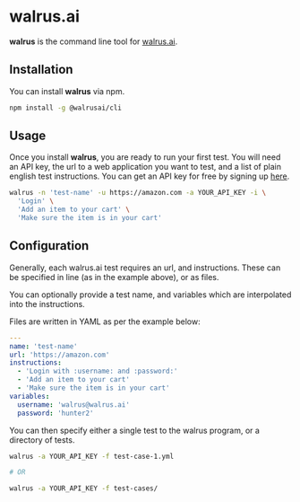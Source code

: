 # walrus.ai

**walrus** is the command line tool for [walrus.ai](https://walrus.ai).

## Installation

You can install **walrus** via npm.

```bash
npm install -g @walrusai/cli
```

## Usage

Once you install **walrus**, you are ready to run your first test. You will need an API key, the url to a web application you want to test, and a list of plain english test instructions. You can get an API key for free by signing up [here](https://app.walrus.ai/login).

```bash
walrus -n 'test-name' -u https://amazon.com -a YOUR_API_KEY -i \
  'Login' \
  'Add an item to your cart' \
  'Make sure the item is in your cart'
```

## Configuration

Generally, each walrus.ai test requires an url, and instructions. These can be specified in line (as in the example above), or as files.

You can optionally provide a test name, and variables which are interpolated into the instructions.

Files are written in YAML as per the example below:

```yaml
---
name: 'test-name'
url: 'https://amazon.com'
instructions:
  - 'Login with :username: and :password:'
  - 'Add an item to your cart'
  - 'Make sure the item is in your cart'
variables:
  username: 'walrus@walrus.ai'
  password: 'hunter2'
```

You can then specify either a single test to the walrus program, or a directory of tests.

```bash
walrus -a YOUR_API_KEY -f test-case-1.yml

# OR

walrus -a YOUR_API_KEY -f test-cases/
```
